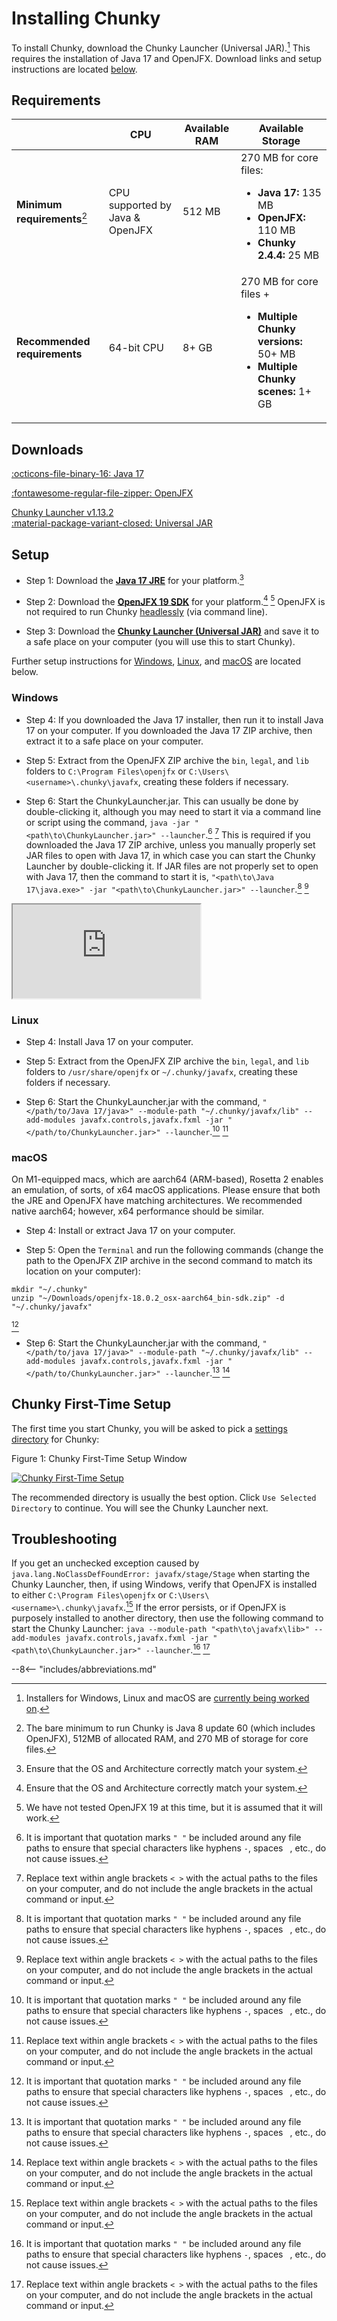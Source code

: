 # Installing Chunky

To install Chunky, download the Chunky Launcher (Universal JAR).[^1] This requires the installation of Java 17 and OpenJFX. Download links and setup instructions are located [below](#downloads).

## Requirements

|                                   | CPU                             | Available RAM | Available Storage                                                                                                                                                                                            |
| --------------------------------- | ------------------------------- | ------------- | ------------------------------------------------------------------------------------------------------------------------------------------------------------------------------------------------------------ |
| **Minimum requirements**[^2]      | CPU supported by Java & OpenJFX | 512 MB        | 270 MB for core files: <ul><li><strong>Java 17:</strong> 135 MB</li><li><strong>OpenJFX:</strong> 110 MB</li><li><strong>Chunky 2.4.4:</strong> 25 MB</li></ul>                                              |
| **Recommended requirements**      | 64-bit CPU                      | 8+ GB         | 270 MB for core files + <ul><li><strong>Multiple Chunky versions:</strong> 50+ MB</li><li><strong>Multiple Chunky scenes:</strong> 1+ GB</li></ul>                                                           |

## Downloads

<!-- soon-tm
<a href="https://chunky.llbit.se/download.html" class="md-button">:material-microsoft-windows: Windows<br><btnsub>Installer (beta)</btnsub></a>
<a href="https://chunky.llbit.se/download.html" class="md-button">:material-linux: Linux<br><btnsub>Debian package (beta)</btnsub></a>
<a href="https://chunky.llbit.se/download.html" class="md-button">:material-apple: macOS<br><btnsub>DMG image (beta)</btnsub></a>
-->

<a href="https://adoptium.net/temurin/releases" target="_blank" class="md-button">:octicons-file-binary-16: Java 17</a>

<a href="https://gluonhq.com/products/javafx" target="_blank" class="md-button">:fontawesome-regular-file-zipper: OpenJFX</a>

<a href="https://chunkyupdate.lemaik.de/ChunkyLauncher.jar" target="_blank" class="md-button">Chunky Launcher v1.13.2<br><btnsub>:material-package-variant-closed: Universal JAR</btnsub></a>

## Setup

- Step 1: Download the <a href="https://adoptium.net/temurin/releases" target="_blank"><strong>Java 17 JRE</strong></a> for your platform.[^3]

- Step 2: Download the <a href="https://gluonhq.com/products/javafx" target="_blank"><strong>OpenJFX 19 SDK</strong></a> for your platform.[^3] [^4] OpenJFX is not required to run Chunky [headlessly](../../reference/user_interface/chunky_launcher/headless) (via command line).

- Step 3: Download the <a href="https://chunkyupdate.lemaik.de/ChunkyLauncher.jar" target="_blank"><strong>Chunky Launcher (Universal JAR)</strong></a> and save it to a safe place on your computer (you will use this to start Chunky).

Further setup instructions for [Windows](#windows), [Linux](#linux), and [macOS](#macos) are located below.

### Windows

- Step 4: If you downloaded the Java 17 installer, then run it to install Java 17 on your computer. If you downloaded the Java 17 ZIP archive, then extract it to a safe place on your computer.
 
- Step 5: Extract from the OpenJFX ZIP archive the `bin`, `legal`, and `lib` folders to `C:\Program Files\openjfx` or `C:\Users\<username>\.chunky\javafx`, creating these folders if necessary.
 
- Step 6: Start the ChunkyLauncher.jar. This can usually be done by double-clicking it, although you may need to start it via a command line or script using the command, `java -jar "<path\to\ChunkyLauncher.jar>" --launcher`.[^5] [^6] This is required if you downloaded the Java 17 ZIP archive, unless you manually properly set JAR files to open with Java 17, in which case you can start the Chunky Launcher by double-clicking it. If JAR files are not properly set to open with Java 17, then the command to start it is, `"<path\to\Java 17\java.exe>" -jar "<path\to\ChunkyLauncher.jar>" --launcher`.[^5] [^6]

<div class="video-wrap">
  <div class="video-container">
	  <iframe src="https://www.youtube.com/embed/GTUhZVjatPY" allowfullscreen="true"></iframe>
  </div>
</div>

### Linux

- Step 4: Install Java 17 on your computer.

- Step 5: Extract from the OpenJFX ZIP archive the `bin`, `legal`, and `lib` folders to `/usr/share/openjfx` or `~/.chunky/javafx`, creating these folders if necessary.

- Step 6: Start the ChunkyLauncher.jar with the command, `"</path/to/Java 17/java>" --module-path "~/.chunky/javafx/lib" --add-modules javafx.controls,javafx.fxml -jar "</path/to/ChunkyLauncher.jar>" --launcher`.[^5] [^6]

### macOS

On M1-equipped macs, which are aarch64 (ARM-based), Rosetta 2 enables an emulation, of sorts, of x64 macOS applications. Please ensure that both the JRE and OpenJFX have matching architectures. We recommended native aarch64; however, x64 performance should be similar.

- Step 4: Install or extract Java 17 on your computer.

- Step 5: Open the `Terminal` and run the following commands (change the path to the OpenJFX ZIP archive in the second command to match its location on your computer):

```
mkdir "~/.chunky"
unzip "~/Downloads/openjfx-18.0.2_osx-aarch64_bin-sdk.zip" -d "~/.chunky/javafx"
```
[^5]

- Step 6: Start the ChunkyLauncher.jar with the command, `"</path/to/java 17/java>" --module-path "~/.chunky/javafx/lib" --add-modules javafx.controls,javafx.fxml -jar "</path/to/ChunkyLauncher.jar>" --launcher`.[^5] [^6]

## Chunky First-Time Setup

The first time you start Chunky, you will be asked to pick a [settings directory](../../reference/user_interface/chunky_launcher/chunky_launcher_gui#advanced-settings) for Chunky:

<div class="figure" id="figure-1">
  <p class="figure">
  Figure 1: Chunky First-Time Setup Window
  </p>
  <div class="figureimgcontainer">
    <a href="../../img/getting_started/installing_chunky/chunky_first-time_setup.png">
      <img class="figure" src="../../img/getting_started/installing_chunky/chunky_first-time_setup.png" alt="Chunky First-Time Setup">
    </a>
  </div>
</div>

The recommended directory is usually the best option. Click `Use Selected Directory` to continue. You will see the Chunky Launcher next.

## Troubleshooting

If you get an unchecked exception caused by `java.lang.NoClassDefFoundError: javafx/stage/Stage` when starting the Chunky Launcher, then, if using Windows, verify that OpenJFX is installed to either `C:\Program Files\openjfx` or `C:\Users\<username>\.chunky\javafx`.[^6] If the error persists, or if OpenJFX is purposely installed to another directory, then use the following command to start the Chunky Launcher: `java --module-path "<path\to\javafx\lib>" --add-modules javafx.controls,javafx.fxml -jar "<path\to\ChunkyLauncher.jar>" --launcher`.[^5] [^6]

[^1]: Installers for Windows, Linux and macOS are <a href="https://github.com/leMaik/chunky-launcher-standalone" target="_blank">currently being worked on</a>.

[^2]: The bare minimum to run Chunky is Java 8 update 60 (which includes OpenJFX), 512MB of allocated RAM, and 270 MB of storage for core files.

[^3]: Ensure that the OS and Architecture correctly match your system.

[^4]: We have not tested OpenJFX 19 at this time, but it is assumed that it will work.

[^5]: It is important that quotation marks `" "` be included around any file paths to ensure that special characters like hyphens `-`, spaces ` `, etc., do not cause issues.

[^6]: Replace text within angle brackets `< >` with the actual paths to the files on your computer, and do not include the angle brackets in the actual command or input.

--8<-- "includes/abbreviations.md"

